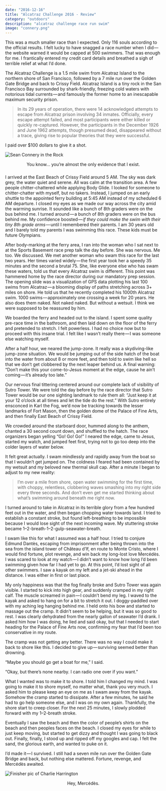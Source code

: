 ```yaml
---
date: "2016-12-16"
title: "Alcatraz Challenge 2016 - Review"
category: "outdoors"
description: "alcatraz challenge race run swim"
image: "connery.png"
---
```


This was a much smaller race than I expected. Only 116 souls according to the official results. I felt lucky to have snagged a race number when I did — the website warned it would be capped at 500 swimmers. That was enough for me. I frantically entered my credit card details and breathed a sigh of terrible relief at what I’d done.

The Alcatraz Challenge is a 1.5 mile swim from Alcatraz Island to the northern shore of San Francisco, followed by a 7 mile run over the Golden Gate Bridge and back to Crissy Field. Alcatraz Island is a tiny rock in the San Francisco Bay surrounded by shark-friendly, freezing cold waters with notorious tidal currents — and famously the former home to an inescapable maximum security prison.

>In its 29 years of operation, there were 14 acknowledged attempts to escape from Alcatraz prison involving 34 inmates. Officially, every escape attempt failed, and most participants were either killed or quickly re-captured. However, the participants in the December 1926 and June 1962 attempts, though presumed dead, disappeared without a trace, giving rise to popular theories that they were successful.

I paid over $100 dollars to give it a shot.

![Sean Connery in the Rock](./images/connery.png)
<div style="text-align:center;padding-bottom:10px">You know… you’re almost the only evidence that I exist.</div>

I arrived at the East Beach of Crissy Field around 5 AM. The sky was dark grey, the water quiet and serene. All was calm at the transition area. A few people chitter-chattered while applying Body Glide. I looked for someone to chitter-chatter with myself, but no takers. Instead, I jumped on an early shuttle to the appointed ferry building at 5:45 AM instead of my scheduled 6 AM departure. I closed my eyes as we made our way across the city amid the warming sunrise.
It sounded like a bunch of 8th graders were on the bus behind me. I turned around — a bunch of 8th graders were on the bus behind me. My confidence boosted — *if they could make the swim with their tiny 8th grade arms* — until I remembered their parents. I am 30 years old and I barely told my parents I was swimming this race. These kids must be future Olympians.

After body-marking at the ferry area, I ran into the woman who I sat next to at the Sports Basement race prep talk the day before. She was nervous. Me too. We discussed. We met another woman who swam this race for the last two years. Her times varied widely — the first year took her a speedy 35 minutes and the second a brutal 75. She, like everyone else who has swam these waters, told us that every Alcatraz swim is different. This point was hammered home by the race director during our mandatory prep session. The opening slide was a visualization of GPS data plotting his last 100 swims from Alcatraz — a blooming display of paths stretching across 3+ miles on shore. He told us that he recently completed his 1000th Alcatraz swim. 1000 swims — approximately one crossing a week for 20 years. He also does them naked. Not naked naked. But without a wetsuit. I think we were supposed to be reassured by him.

We boarded the ferry and headed out to the island. I spent some quality pre-race time in the bathroom, and then laid down on the floor of the ferry and pretended to stretch. I felt powerless. I had no choice now but to proceed with this insane trial. I felt like I wasn’t really there — I was someone else watching myself.

After a half hour, we neared the jump-zone. It really was a skydiving-like jump-zone situation. We would be jumping out of the side hatch of the boat into the water from about 8 or more feet, and then told to swim like hell so that we don’t get clobbered by the next leaper behind us. A final warning: “Don’t make this your come-to-Jesus moment at the edge, cause he ain’t coming — it’s already too late.”

Our nervous final tittering centered around our complete lack of visibility of Sutro Tower. We were told the day before by the race director that Sutro Tower would be our one sighting landmark to rule them all: “Just keep it at your 12 o’clock at all times and let the tide do the rest.” With Sutro entirely ensconced in Karl the Fog, we’d now be tracking towards the lesser landmarks of Fort Mason, then the golden dome of the Palace of Fine Arts, and then finally East Beach of Crissy Field.

We crowded around the starboard door, hummed along to the anthem, chanted a 30 second count down, and shuffled to the hatch. The race organizers began yelling “Go! Go! Go!” I neared the edge, came to Jesus, started my watch, and jumped feet first, trying not to go too deep into the colder layers of water below.

It felt great actually. I swam mindlessly and rapidly away from the boat so that I wouldn’t get jumped on. The coldness I feared had been contained by my wetsuit and my beloved new thermal skull cap. After a minute I began to adjust to my new reality:

>I’m over a mile from shore, open water swimming for the first time, with choppy, relentless, clobbering waves smashing into my right side every three seconds. And don’t even get me started thinking about what’s swimming around beneath me right now.

I turned around to take in Alcatraz in its terrible glory from a few hundred feet out in the water, and then began chopping water towards land. I tried to establish a constant stroke, but found left-breathing to be impossible because I would lose sight of the next incoming wave. My stuttering stroke became 1–2-breath-1–2-gulp-seawater-breath.

I swam like this for what I assumed was a half hour. I tried to conjure Edmund Dantès, escaping from imprisonment after being thrown into the sea from the island tower of Château d’If, en route to Monte Cristo, where I would find fortune, plot revenge, and win back my long-lost love Mercédès. I was scared to look at my watch — I didn’t want to know how long I’d been swimming given how far I had yet to go. At this point, I’d lost sight of all other swimmers. I saw a kayak on my left and a jet-ski ahead in the distance. I was either in first or last place.

My only happiness was that the fog finally broke and Sutro Tower was again visible. I started to kick into high gear, and suddenly cramped in my right calf. The muscle screamed in pain — I couldn’t bend my leg. I waved to the kayak and asked to hang on for a bit to stretch it out. I doggy-paddled over with my aching leg hanging behind me. I held onto his bow and started to massage out the cramp. It didn’t seem to be helping, but it was so good to rest. I was clearly dehydrated from the nearly gallon of seawater I’d drank. I asked him how I was doing, he lied and said okay, but that I needed to start heading for the Palace of Fine Arts now, confirming my fear that I’d been too conservative in my route.

The cramp was not getting any better. There was no way I could make it back to shore like this. I decided to give up — surviving seemed better than drowning.

“Maybe you should go get a boat for me,” I said.

“Okay, but there’s none nearby. I can radio one over if you want.”

What I wanted was to make it to shore. I told him I changed my mind. I was going to make it to shore myself, no matter what, thank you very much. I asked him to please keep an eye on me as I swam away from the kayak. Somehow the cramp started to dissipate. After a few minutes, he said he had to go help someone else, and I was on my own again. Thankfully, the shore start to creep closer. For the next 25 minutes, I slowly plodded forward with my 1–2-breath stroke.

Eventually I saw the beach and then the color of people’s shirts on the beach and then peoples faces on the beach. I closed my eyes for while to just keep moving, but started to get dizzy and thought I was going to black out. Finally, finally, I stood up and ripped off my googles and cap. I felt the sand, the glorious earth, and wanted to puke on it.

I’d made it — I survived. I still had a seven mile run over the Golden Gate Bridge and back, but nothing else mattered. Fortune, revenge, and Mercédès awaited.

![Finisher pic of Charlie Harrington](./images/success.png)

<div style="text-align:center;padding-bottom:10px">Hey, Mercédès.</div>